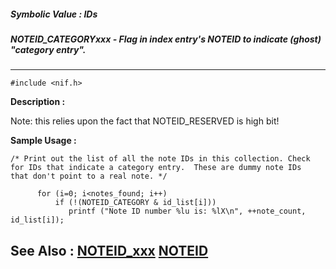 ##### Symbolic Value : IDs
##### NOTEID_CATEGORYxxx - Flag in index entry's NOTEID to indicate (ghost) "category entry".
---
```
#include <nif.h>
```
**Description :**

Note: this relies upon the fact that NOTEID_RESERVED is high bit!

**Sample Usage :**
```
/* Print out the list of all the note IDs in this collection. Check
for IDs that indicate a category entry.  These are dummy note IDs
that don't point to a real note. */

      for (i=0; i<notes_found; i++)
          if (!(NOTEID_CATEGORY & id_list[i]))
             printf ("Note ID number %lu is: %lX\n", ++note_count, id_list[i]);
```
**See Also :**
[NOTEID_xxx](/domino-c-api-docs/reference/Symb/NOTEID_xxx)
[NOTEID](/domino-c-api-docs/reference/Data/NOTEID)
---
